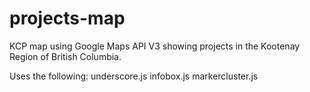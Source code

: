 # projects-map
KCP map using Google Maps API V3 showing projects in the Kootenay Region of British Columbia.

Uses the following:
  underscore.js
  infobox.js
  markercluster.js
